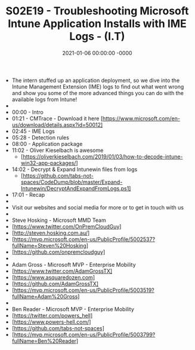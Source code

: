 ﻿---
layout: post
title: "S02E19 - Troubleshooting Microsoft Intune Application Installs with IME Logs - (I.T)"
date: 2021-01-06 00:00:00 -0000
categories:
---

 * The intern stuffed up an application deployment, so we dive into the Intune Management Extension (IME) logs to find out what went wrong and show you some of the more advanced things you can do with the available logs from Intune!
 * 
 * 00:00 - Intro
 * 01:21 - CMTrace - Download it here [https://www.microsoft.com/en-us/download/details.aspx?id=50012]
 * 02:45 - IME Logs
 * 05:28 - Detection rules
 * 08:00 - Application package
 * 11:02 - Oliver Kieselbach is awesome
   - [https://oliverkieselbach.com/2019/01/03/how-to-decode-intune-win32-app-packages/]
 * 14:02 - Decrypt & Expand Intunewin files from logs
   - [https://github.com/tabs-not-spaces/CodeDump/blob/master/Expand-Intunewin/DecryptAndExpandFromLogs.ps1]
 * 17:01 - Recap
 * 
 * Visit our websites and social media for more or to get in touch with us
 * 
 * Steve Hosking - Microsoft MMD Team
 * [https://www.twitter.com/OnPremCloudGuy]
 * [http://steven.hosking.com.au/]
 * [https://mvp.microsoft.com/en-us/PublicProfile/5002537?fullName=Steven%20Hosking]
 * [https://github.com/onpremcloudguy]
 * 
 * Adam Gross - Microsoft MVP - Enterprise Mobility
 * [https://www.twitter.com/AdamGrossTX]
 * [https://www.asquaredozen.com]
 * [https://github.com/AdamGrossTX]
 * [https://mvp.microsoft.com/en-us/PublicProfile/5003519?fullName=Adam%20Gross]
 * 
 * Ben Reader - Microsoft MVP - Enterprise Mobility
 * [https://twitter.com/powers_hell]
 * [https://www.powers-hell.com/]
 * [https://github.com/tabs-not-spaces]
 * [https://mvp.microsoft.com/en-us/PublicProfile/5003799?fullName=Ben%20Reader]
